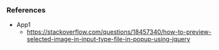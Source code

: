 ### References
* App1
    * https://stackoverflow.com/questions/18457340/how-to-preview-selected-image-in-input-type-file-in-popup-using-jquery
